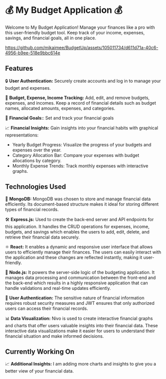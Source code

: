 # 💰 My Budget Application 💰

Welcome to My Budget Application! Manage your finances like a pro with this user-friendly budget tool. Keep track of your income, expenses, savings, and financial goals, all in one place.

https://github.com/mikaimee/BudgetUp/assets/105011734/d611d71a-40c6-4956-b9ee-518e9bbc614e

## Features

🔒 **User Authentication:** Securely create accounts and log in to manage your budget and expenses.

🧾 **Budget, Expense, Income Tracking:** Add, edit, and remove budgets, expenses, and incomes. Keep a record of financial details such as budget names, allocated amounts, expenses, and categories.

🎯 **Financial Goals:**: Set and track your financial goals

📈 **Financial Insights:** Gain insights into your financial habits with graphical representations:
  - Yearly Budget Progress: Visualize the progress of your budgets and expenses over the year.
  - Category Allocation Bar: Compare your expenses with budget allocations by category.
  - Monthly Expense Trends: Track monthly expenses with interactive graphs.


## Technologies Used

💾 **MongoDB:** MongoDB was chosen to store and manage financial data efficiently.  Its document-based structure makes it ideal for storing different types of financial records.

🛠️ **Express.js:** Used to create the back-end server and API endpoints for this application.  It handles the CRUD operations for expenses, income, budgets, and savings which enables the users to add, edit, delete, and retrieve their financial data securely.

⚛️ **React:** It enables a dynamic and responsive user interface that allows users to efficiently manage their finances.  The users can easily interact with the application and these changes are reflected instantly, making it user-friendly.

📡 **Node.js:** It powers the server-side logic of the budgeting application.  It manages data processing and communication between the front-end and the back-end which results in a highly responsive application that can handle validations and real-time updates efficiently. 

🔐 **User Authentication:** The sensitive nature of financial information requires robust security measures and JWT ensures that only authorized users can access their financial records.

📊 **Data Visualization:** Nivo is used to create interactive financial graphs and charts that offer users valuable insights into their financial data.  These interactive data visualizations make it easier for users to understand their financial situation and make informed decisions.


## Currently Working On

📈 **Additional Insights:** I am adding more charts and insights to give you a better view of your financial data.



